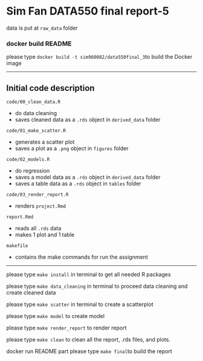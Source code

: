 # Sim Fan DATA550 final report-5
data is put at `raw_data` folder

### docker build README

please type `docker build -t sim960082/data550final_3`to build the Docker image

------------------------------------------------------------------------

## Initial code description

`code/00_clean_data.R`

  - do data cleaning
  - saves cleaned data as a `.rds` object in `derived_data` folder

`code/01_make_scatter.R`

  - generates a scatter plot
  - saves a plot as a `.png` object in `figures` folder


`code/02_models.R`

  - do regression
  - saves a model data as a `.rds` object in `derived_data` folder
  - saves a table data as a `.rds` object in `tables` folder

`code/03_render_report.R`

  - renders `project.Rmd`

`report.Rmd`

  - reads all `.rds` data
  - makes 1 plot and 1 table
  
`makefile`
  - contains the make commands for run the assignment
------------------------------------------------------------------------

please type `make install` in terminal to get all needed R packages

please type `make data_cleaning` in terminal to proceed data cleaning and create cleaned data

please type `make scatter` in terminal to create a scatterplot

please type `make model` to create model

please type `make render_report` to render report

please type `make clean` to clean all the report, .rds files, and plots.

docker run README part
please type `make final`to build the report 


